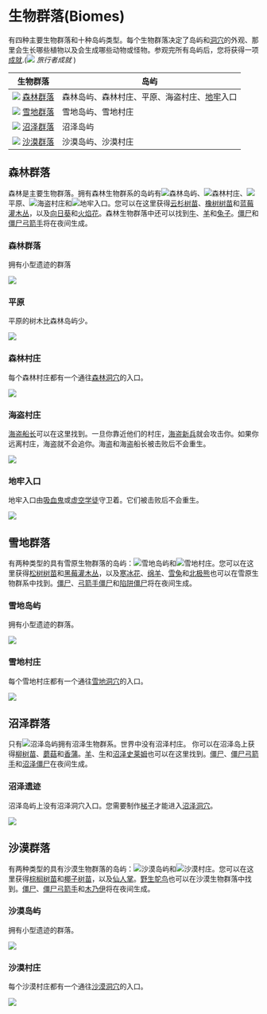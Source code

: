 # 生物群落(Biomes)
有四种主要生物群落和十种岛屿类型。每个生物群落决定了岛屿和[洞穴](Caves.md)的外观、那里会生长哪些植物以及会生成哪些动物或怪物。参观完所有岛屿后，您将获得一项[成就](../items/Achievements.md).(![](*/../../../images/web/Tourist.png) *旅行者成就* )

| <center>生物群落</center> | <center>岛屿</center> |
|-------------|-------------|
| ![](*/../../../images/web/Forest_Nav_Icon.png) [森林群落](#森林群落) | 森林岛屿、森林村庄、平原、海盗村庄、[地牢](Dungeon.md)入口 |
| ![](*/../../../images/web/Snow_Nav_Icon.png) [雪地群落](#雪地群落) | 雪地岛屿、雪地村庄 |
| ![](*/../../../images/web/Swamp_Nav_Icon.png) [沼泽群落](#沼泽群落) | 沼泽岛屿 |
| ![](*/../../../images/web/Desert_Nav_Icon.png) [沙漠群落](#沙漠群落) | 沙漠岛屿、沙漠村庄 |

## 森林群落
森林是主要生物群落。拥有森林生物群系的岛屿有![](*/../../../images/web/Forest_Island_Icon.png)森林岛屿、![](*/../../../images/web/44px-Forest_Village_Icon.png)森林村庄、![](*/../../../images/web/Plains_Icon.png)平原、![](*/../../../images/web/44px-Pirate_Village_Icon.png)海盗村庄和![](*/../../../images/web/Dungeon_Entrance_Icon.png)地牢入口。您可以在这里获得[云杉树苗]()、[橡树树苗]()和[蓝莓灌木丛]()，以及[向日葵]()和[火焰花]()。森林生物群落中还可以找到[牛]()、[羊]()和[兔子]()。[僵尸]()和[僵尸弓箭手]()将在夜间生成。  

### 森林群落
拥有小型遗迹的群落

![](*/../../../images/web/500px-Forest_Island.png)  

### 平原
平原的树木比森林岛屿少。

![](*/../../../images/web/500px-Plains.png)

### 森林村庄
每个森林村庄都有一个通往[森林洞穴]()的入口。

![](*/../../../images/web/500px-Forest_Village.png)

### 海盗村庄
[海盗船长]()可以在这里找到。一旦你靠近他们的村庄，[海盗新兵]()就会攻击你。如果你远离村庄，海盗就不会追你。海盗和海盗船长被击败后不会重生。

![](*/../../../images/web/500px-Pirate_Village.png)

### 地牢入口
地牢入口由[吸血鬼]()或[虚空学徒]()守卫着。它们被击败后不会重生。

![](*/../../../images/web/500px-Dungeon_Entrance.png)

## 雪地群落
有两种类型的具有雪原生物群落的岛屿：![](*/../../../images/web/Snow_Island_Icon.png)雪地岛屿和![](*/../../../images/web/Snow_Village_Icon.png)雪地村庄。您可以在这里获得[松树树苗]()和[黑莓灌木丛]()，以及[寒冰花]()、[绵羊]()、[雪兔]()和[北极熊]()也可以在雪原生物群系中找到。[僵尸]()、[弓箭手僵尸]()和[陷阱僵尸]()将在夜间生成。

### 雪地岛屿
拥有小型遗迹的群落。  

![](*/../../../images/web/500px-Snow_Island.png)  

### 雪地村庄
每个雪地村庄都有一个通往[雪地洞穴]()的入口。  

![](*/../../../images/web/500px-Snow_Village.png)  

## 沼泽群落
只有![](*/../../../images/web/Swamp_Island_Icon.png)沼泽岛屿拥有沼泽生物群系。世界中没有沼泽村庄。
你可以在沼泽岛上获得[柳树苗]()、[蘑菇]()和[香蒲]()。[羊]()、[牛]()和[沼泽史莱姆]()也可以在这里找到。[僵尸]()、[僵尸弓箭手]()和[沼泽僵尸]()在夜间生成。

### 沼泽遗迹
沼泽岛屿上没有沼泽洞穴入口。您需要制作[梯子]()才能进入[沼泽洞穴]()。

![](*/../../../images/web/500px-Swamp_Island.png)

## 沙漠群落
有两种类型的具有沙漠生物群落的岛屿：![](*/../../../images/web/Desert_Island_Icon.png)沙漠岛屿和![](*/../../../images/web/Desert_Village_Icon.png)沙漠村庄。您可以在这里获得[棕榈树苗]()和[椰子树苗]()，以及[仙人掌]()。[野生鸵鸟]()也可以在沙漠生物群落中找到。[僵尸]()、[僵尸弓箭手]()和[木乃伊]()将在夜间生成。

### 沙漠岛屿
拥有小型遗迹的群落。  

![](*/../../../images/web/500px-Desert_Island.png)  

### 沙漠村庄
每个沙漠村庄都有一个通往[沙漠洞穴]()的入口。  

![](*/../../../images/web/500px-Desert_Village.png)  